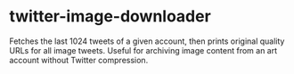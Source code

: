 # twitter-image-downloader

Fetches the last 1024 tweets of a given account, then prints original quality URLs for all image tweets. Useful for archiving image content from an art account without Twitter compression.
